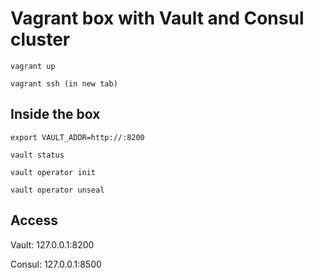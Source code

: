 # Vagrant box with Vault and Consul cluster

```
vagrant up
```
```
vagrant ssh (in new tab)
```

## Inside the box
```
export VAULT_ADDR=http://:8200
```
```
vault status
```
```
vault operator init
```
```
vault operator unseal
```

## Access

Vault: 127.0.0.1:8200

Consul: 127.0.0.1:8500
